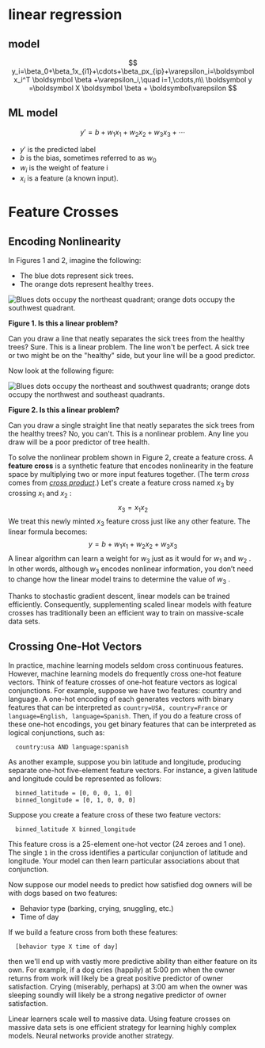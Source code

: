# linear regression

## model

$$
y_i=\beta_0+\beta_1x_{i1}+\cdots+\beta_px_{ip}+\varepsilon_i=\boldsymbol x_i^T \boldsymbol \beta +\varepsilon_i,\quad i=1,\cdots,n\\
\boldsymbol y =\boldsymbol X \boldsymbol \beta + \boldsymbol\varepsilon
$$

## ML model

$$
y'=b+w_1x_1+w_2x_2+w_3x_3+\cdots
$$

+ $y'$ is the predicted label
+ $b$ is the bias, sometimes referred to as $w_0$ 
+ $w_i$ is the weight of feature i
+ $x_i$ is a feature (a known input).

# Feature Crosses

## Encoding Nonlinearity

In Figures 1 and 2, imagine the following:

+ The blue dots represent sick trees.
+ The orange dots represent healthy trees.

![Blues dots occupy the northeast quadrant; orange dots occupy the southwest quadrant.](https://developers.google.com/machine-learning/crash-course/images/LinearProblem1.png)

**Figure 1. Is this a linear problem?**

Can you draw a line that neatly separates the sick trees from the healthy trees? Sure. This is a linear problem. The line won't be perfect. A sick tree or two might be on the "healthy" side, but your line will be a good predictor.

Now look at the following figure:

![Blues dots occupy the northeast and southwest quadrants; orange dots occupy the northwest and southeast quadrants.](https://developers.google.com/machine-learning/crash-course/images/LinearProblem2.png)

**Figure 2. Is this a linear problem?**

Can you draw a single straight line that neatly separates the sick trees from the healthy trees? No, you can't. This is a nonlinear problem. Any line you draw will be a poor predictor of tree health.

To solve the nonlinear problem shown in Figure 2, create a feature cross. A **feature cross** is a synthetic feature that encodes nonlinearity in the feature space by multiplying two or more input features together. (The term *cross* comes from [*cross product*](https://wikipedia.org/wiki/Cross_product).) Let's create a feature cross named $x_3$ by crossing $x_1$ and $x_2$ :
$$
x_3 = x_1x_2
$$
We treat this newly minted $x_3$ feature cross just like any other feature. The linear formula becomes:
$$
y=b+w_1x_1+w_2x_2+w_3x_3
$$
A linear algorithm can learn a weight for $w_3$ just as it would for $w_1$ and $w_2$ . In other words, although $w_3$ encodes nonlinear information, you don’t need to change how the linear model trains to determine the value of $w_3$ .

Thanks to stochastic gradient descent, linear models can be trained efficiently. Consequently, supplementing scaled linear models with feature crosses has traditionally been an efficient way to train on massive-scale data sets.

## Crossing One-Hot Vectors

In practice, machine learning models seldom cross continuous features. However, machine learning models do frequently cross one-hot feature vectors. Think of feature crosses of one-hot feature vectors as logical conjunctions. For example, suppose we have two features: country and language. A one-hot encoding of each generates vectors with binary features that can be interpreted as `country=USA, country=France` or `language=English, language=Spanish`. Then, if you do a feature cross of these one-hot encodings, you get binary features that can be interpreted as logical conjunctions, such as:

```
  country:usa AND language:spanish
```

As another example, suppose you bin latitude and longitude, producing separate one-hot five-element feature vectors. For instance, a given latitude and longitude could be represented as follows:

```
  binned_latitude = [0, 0, 0, 1, 0]
  binned_longitude = [0, 1, 0, 0, 0]
```

Suppose you create a feature cross of these two feature vectors:

```
  binned_latitude X binned_longitude
```

This feature cross is a 25-element one-hot vector (24 zeroes and 1 one). The single `1` in the cross identifies a particular conjunction of latitude and longitude. Your model can then learn particular associations about that conjunction.

Now suppose our model needs to predict how satisfied dog owners will be with dogs based on two features:

+ Behavior type (barking, crying, snuggling, etc.)
+ Time of day

If we build a feature cross from both these features:

```
  [behavior type X time of day]
```

then we'll end up with vastly more predictive ability than either feature on its own. For example, if a dog cries (happily) at 5:00 pm when the owner returns from work will likely be a great positive predictor of owner satisfaction. Crying (miserably, perhaps) at 3:00 am when the owner was sleeping soundly will likely be a strong negative predictor of owner satisfaction.

Linear learners scale well to massive data. Using feature crosses on massive data sets is one efficient strategy for learning highly complex models. Neural networks provide another strategy.

